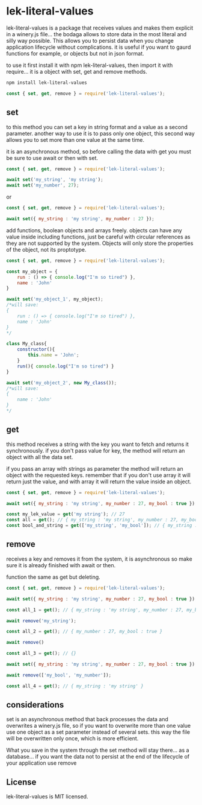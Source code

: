 # lek-literal-values

lek-literal-values is a package that receives values and makes them explicit in a winery.js file... the bodaga allows to store data in the most literal and silly way possible. This allows you to persist data when you change application lifecycle without complications. it is useful if you want to gaurd functions for example, or objects but not in json format.

to use it first install it with npm lek-literal-values, then import it with require... it is a object with set, get and remove methods.

```bash
npm install lek-literal-values
```

```javascript
const { set, get, remove } = require('lek-literal-values');
```

## set

to this method you can set a key in string format and a value as a second parameter. another way to use it is to pass only one object, this second way allows you to set more than one value at the same time.

it is an asynchronous method, so before calling the data with get you must be sure to use await or then with set.

```javascript
const { set, get, remove } = require('lek-literal-values');

await set('my_string', 'my string');
await set('my_number', 27);
```
or

```javascript
const { set, get, remove } = require('lek-literal-values');

await set({ my_string : 'my string', my_number : 27 });
```

add functions, boolean objects and arrays freely. objects can have any value inside including functions, just be careful with circular references as they are not supported by the system. Objects will only store the properties of the object, not its proptotype.

```javascript
const { set, get, remove } = require('lek-literal-values');

const my_object = {
    run : () => { console.log("I'm so tired") },
    name : 'John'
}

await set('my_object_1', my_object);
/*will save: 
{
    run : () => { console.log("I'm so tired") },
    name : 'John'
}
*/

class My_class{
    constructor(){
        this.name = 'John';
    }
    run(){ console.log("I'm so tired") }
}

await set('my_object_2', new My_class());
/*will save: 
{
    name : 'John'
}
*/

```

## get

this method receives a string with the key you want to fetch and returns it synchronously. if you don't pass value for key, the method will return an object with all the data set.

if you pass an array with strings as parameter the method will return an object with the requested keys. remember that if you don't use array it will return just the value, and with array it will return the value inside an object.

```javascript
const { set, get, remove } = require('lek-literal-values');

await set({ my_string : 'my string', my_number : 27, my_bool : true });

const my_lek_value = get('my string'); // 27
const all = get(); // { my_string : 'my string', my_number : 27, my_bool : true }
const bool_and_string = get(['my_string', 'my_bool']); // { my_string : 'my string', my_bool : true }
```

## remove

receives a key and removes it from the system, it is asynchronous so make sure it is already finished with await or then.

function the same as get but deleting.

```javascript
const { set, get, remove } = require('lek-literal-values');

await set({ my_string : 'my string', my_number : 27, my_bool : true });

const all_1 = get(); // { my_string : 'my string', my_number : 27, my_bool : true }

await remove('my_string');

const all_2 = get(); // { my_number : 27, my_bool : true }

await remove()

const all_3 = get(); // {}

await set({ my_string : 'my string', my_number : 27, my_bool : true });

await remove(['my_bool', 'my_number']);

const all_4 = get(); // { my_string : 'my string' }
```

## considerations

set is an asynchronous method that back processes the data and overwrites a winery.js file, so if you want to overwrite more than one value use one object as a set parameter instead of several sets. this way the file will be overwritten only once, which is more efficient.

What you save in the system through the set method will stay there... as a database... if you want the data not to persist at the end of the lifecycle of your application use remove

## License

lek-literal-values is MIT licensed.
